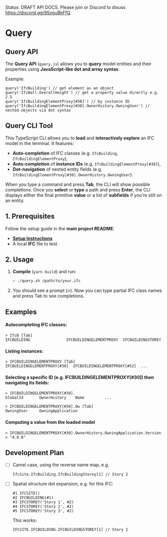 Status: DRAFT API DOCS. Please join or Discord to disuss https://discord.gg/9SxguBkFfQ

# Query

## Query API

The **Query API** (`query.js`) allows you to **query** model entities and their properties using **JavaScript-like dot and array syntax**.

Example:

```
query('IfcBuilding') // get element as an object
query('IfcWall.OverallHeight') // get a property value directly e.g. 2.5
query('IfcBuildingElementProxy[#30]') // by instance ID
query('IfcBuildingElementProxy[#30].OwnerHistory.OwningUser') // nested objects via dot syntax
```

## Query CLI Tool

This TypeScript CLI allows you to **load** and **interactively explore** an IFC model in the terminal. It features:

- **Auto-completion** of IFC classes (e.g. `IfcBuilding`, `IfcBuildingElementProxy`),  
- **Auto-completion** of **instance IDs** (e.g. `IfcBuildingElementProxy[#30]`),  
- **Dot-navigation** of nested entity fields (e.g. `IfcBuildingElementProxy[#30].OwnerHistory.OwningUser`).

When you type a command and press **Tab**, the CLI will show possible completions. Once you **select** or **type** a path and press **Enter**, the CLI displays either the final primitive **value** or a list of **subfields** if you’re still on an entity.

## 1. Prerequisites

Follow the setup guide in the **main project README**:

- **[Setup Instructions](../../README.md)**
- A local **IFC** file to test.

## 2. Usage

1. **Compile** (`yarn build`) and run:
   ```bash
   > ./query.sh /path/to/your.ifc
   ```
2. You should see a prompt (>). Now you can type partial IFC class names and press Tab to see completions.



## Examples
#### Autocompleting IFC classes:
```
> IfcB [Tab]
IFCBUILDING                IFCBUILDINGELEMENTPROXY  IFCBUILDINGSTOREY
```
#### Listing instances:
```
> IFCBUILDINGELEMENTPROXY [Tab]
IFCBUILDINGELEMENTPROXY[#30]  IFCBUILDINGELEMENTPROXY[#52]  ...
```

#### Selecting a specific ID (e.g. IFCBUILDINGELEMENTPROXY[#30]) then navigating its fields:
```
> IFCBUILDINGELEMENTPROXY[#30].
GlobalId       OwnerHistory    Name         ...

> IFCBUILDINGELEMENTPROXY[#30].Ow [Tab]
OwningUser     OwningApplication
```

#### Computing a value from the loaded model

```
> IFCBUILDINGELEMENTPROXY[#30].OwnerHistory.OwningApplication.Version
> "4.0.0"
```

## Development Plan
- [ ] Camel case, using the reverse name map, e.g.
  ```text
  IfcSite.IfcBuilding.IfcBuildingStorey[1] // Story 2
  ```
- [ ] Spatial structure dot expansion, e.g. for this IFC:
  ```text
  #1 IFCSITE()
  #2 IFCBUILDING(#1)
  #3 IFCSTOREY('Story 1', #2)
  #4 IFCSTOREY('Story 2', #2)
  #5 IFCSTOREY('Story 3', #2)
  ```
  This works:
  ```text
  IFCSITE.IFCBUILDING.IFCBUILDINGSTOREY[1] // Story 2
  ```
